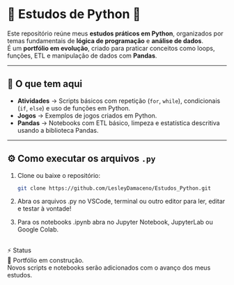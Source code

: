 # 📌 Estudos de Python 🐍  

Este repositório reúne meus **estudos práticos em Python**, organizados por temas fundamentais de **lógica de programação** e **análise de dados**.  
É um **portfólio em evolução**, criado para praticar conceitos como loops, funções, ETL e manipulação de dados com **Pandas**.

---

## 🚀 O que tem aqui

- **Atividades** → Scripts básicos com repetição (`for`, `while`), condicionais (`if`, `else`) e uso de funções em Python.
- **Jogos** → Exemplos de jogos criados em Python.
- **Pandas** → Notebooks com ETL básico, limpeza e estatística descritiva usando a biblioteca Pandas.

---

## ⚙️ Como executar os arquivos `.py`

1. Clone ou baixe o repositório:
   ```bash
   git clone https://github.com/LesleyDamaceno/Estudos_Python.git

2. Abra os arquivos .py no VSCode, terminal ou outro editor para ler, editar e testar à vontade!

3. Para os notebooks .ipynb abra no Jupyter Notebook, JupyterLab ou Google Colab.

##

⚡️ Status  
🚧 Portfólio em construção.  
Novos scripts e notebooks serão adicionados com o avanço dos meus estudos.
